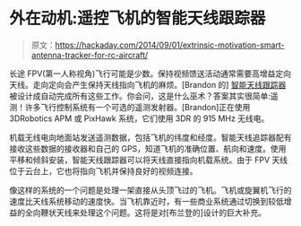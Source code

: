 # 外在动机:遥控飞机的智能天线跟踪器

> 原文：<https://hackaday.com/2014/09/01/extrinsic-motivation-smart-antenna-tracker-for-rc-aircraft/>

长途 FPV(第一人称视角)飞行可能是少数。保持视频馈送活动通常需要高增益定向天线。走向定向会产生保持天线指向飞机的麻烦。[Brandon 的] [智能天线跟踪器](http://hackaday.io/project/2150)被设计成自动完成所有这些工作。你会问，这是什么巫术？答案其实很简单:遥测！许多飞行控制系统有一个可选的遥测发射器。[Brandon]正在使用 3DRobotics APM 或 PixHawk 系统，它们使用 3DR 的 915 MHz 无线电。

机载无线电向地面站发送遥测数据，包括飞机的纬度和经度。智能天线追踪器配有接收这些数据的接收器和自己的 GPS，知道飞机的准确位置、航向和速度。使用平移和倾斜安装，智能天线跟踪器可以将天线直接指向机载系统。由于 FPV 天线位于云台上，它也将指向飞机并保持良好的视频连接。

像这样的系统的一个问题是处理一架直接从头顶飞过的飞机。飞机或旋翼机飞行的速度比天线系统移动的速度快。当飞机靠近时，有一些商业系统通过切换到较低增益的全向鞭状天线来处理这个问题。这将是对[布兰登的]设计的巨大补充。